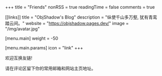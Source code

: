 +++
title = "Friends"
nonRSS = true
readingTime = false
comments = true

[[links]]
title = "ObjShadow's Blog"
description = "纵使千山多万壑, 犹有青鸾踏云间。"
website = "https://objshadow.pages.dev/"
image = "/img/avatar.jpg"

[menu.main]
weight = -50

  [menu.main.params]
  icon = "link"
+++

欢迎互换友链!

请在评论区留下你的常用邮箱和网站主页地址。